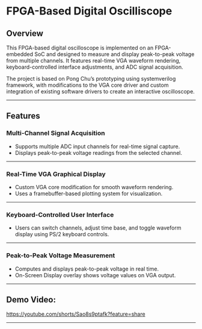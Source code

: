 # FPGA-Based Digital Oscilliscope
## Overview
This FPGA-based digital oscilloscope is implemented on an FPGA-embedded SoC and designed to measure and display peak-to-peak voltage from multiple channels. It features real-time VGA waveform rendering, keyboard-controlled interface adjustments, and ADC signal acquisition.

The project is based on Pong Chu’s prototyping using systemverilog framework, with modifications to the VGA core driver and custom integration of existing software drivers to create an interactive oscilloscope.  

---

## Features

### Multi-Channel Signal Acquisition
- Supports multiple ADC input channels for real-time signal capture.
- Displays peak-to-peak voltage readings from the selected channel.

---

### Real-Time VGA Graphical Display
- Custom VGA core modification for smooth waveform rendering.
- Uses a framebuffer-based plotting system for visualization.

---

### Keyboard-Controlled User Interface
- Users can switch channels, adjust time base, and toggle waveform display using PS/2 keyboard controls.
  
---

### Peak-to-Peak Voltage Measurement
- Computes and displays peak-to-peak voltage in real time.
- On-Screen Display overlay shows voltage values on VGA output.

---

## Demo Video:
https://youtube.com/shorts/Sao8s9ptafk?feature=share

---
